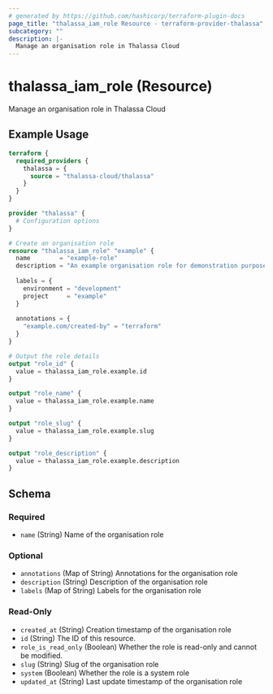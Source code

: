 ```yaml
---
# generated by https://github.com/hashicorp/terraform-plugin-docs
page_title: "thalassa_iam_role Resource - terraform-provider-thalassa"
subcategory: ""
description: |-
  Manage an organisation role in Thalassa Cloud
---
```


# thalassa_iam_role (Resource)

Manage an organisation role in Thalassa Cloud

## Example Usage

```terraform
terraform {
  required_providers {
    thalassa = {
      source = "thalassa-cloud/thalassa"
    }
  }
}

provider "thalassa" {
  # Configuration options
}

# Create an organisation role
resource "thalassa_iam_role" "example" {
  name        = "example-role"
  description = "An example organisation role for demonstration purposes"
  
  labels = {
    environment = "development"
    project     = "example"
  }
  
  annotations = {
    "example.com/created-by" = "terraform"
  }
}

# Output the role details
output "role_id" {
  value = thalassa_iam_role.example.id
}

output "role_name" {
  value = thalassa_iam_role.example.name
}

output "role_slug" {
  value = thalassa_iam_role.example.slug
}

output "role_description" {
  value = thalassa_iam_role.example.description
}
```

<!-- schema generated by tfplugindocs -->
## Schema

### Required

- `name` (String) Name of the organisation role

### Optional

- `annotations` (Map of String) Annotations for the organisation role
- `description` (String) Description of the organisation role
- `labels` (Map of String) Labels for the organisation role

### Read-Only

- `created_at` (String) Creation timestamp of the organisation role
- `id` (String) The ID of this resource.
- `role_is_read_only` (Boolean) Whether the role is read-only and cannot be modified.
- `slug` (String) Slug of the organisation role
- `system` (Boolean) Whether the role is a system role
- `updated_at` (String) Last update timestamp of the organisation role
